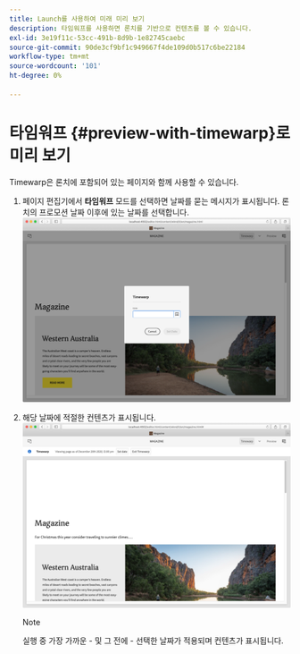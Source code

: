 ```yaml
---
title: Launch를 사용하여 미래 미리 보기
description: 타임워프를 사용하면 론치를 기반으로 컨텐츠를 볼 수 있습니다.
exl-id: 3e19f11c-53cc-491b-8d9b-1e82745caebc
source-git-commit: 90de3cf9bf1c949667f4de109d0b517c6be22184
workflow-type: tm+mt
source-wordcount: '101'
ht-degree: 0%

---
```


# 타임워프 {#preview-with-timewarp}로 미리 보기

[](/help/sites-cloud/authoring/features/page-versions.md#timewarp) Timewarp은 론치에 포함되어 있는 페이지와 함께 사용할 수 있습니다.

1. 페이지 편집기에서 **타임워프** 모드를 선택하면 날짜를 묻는 메시지가 표시됩니다. 론치의 프로모션 날짜 이후에 있는 날짜를 선택합니다.
   ![페이지 편집기에서 시작 탐색](/help/sites-cloud/authoring/assets/launches-timewarp-01.png)

1. 해당 날짜에 적절한 컨텐츠가 표시됩니다.
   ![페이지 편집기에서 시작 탐색](/help/sites-cloud/authoring/assets/launches-timewarp-02.png)

   >[!NOTE]
   >
   >실행 중 가장 가까운 - 및 그 전에 - 선택한 날짜가 적용되며 컨텐츠가 표시됩니다.
